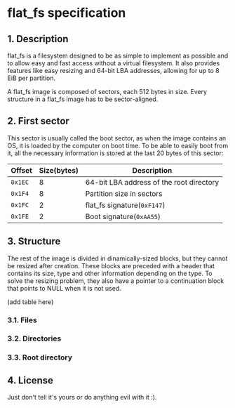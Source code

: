 # flat\_fs specification

## 1. Description

flat\_fs is a filesystem designed to be as simple to implement as possible and to allow easy and fast access without a virtual filesystem. It also provides features like easy resizing and 64-bit LBA addresses, allowing for up to 8 EiB per partition.

A flat\_fs image is composed of sectors, each 512 bytes in size. Every structure in a flat\_fs image has to be sector-aligned.

## 2. First sector

This sector is usually called the boot sector, as when the image contains an OS, it is loaded by the computer on boot time. To be able to easily boot from it, all the necessary information is stored at the last 20 bytes of this sector:

| Offset | Size(bytes) | Description                              |
|--------|-------------|------------------------------------------|
|`0x1EC` | 8           | 64-bit LBA address of the root directory |
|`0x1F4` | 8           | Partition size in sectors                |
|`0x1FC` | 2           | flat\_fs signature(`0xF147`)             |
|`0x1FE` | 2           | Boot signature(`0xAA55`)                 |

## 3. Structure

The rest of the image is divided in dinamically-sized blocks, but they cannot be resized after creation. These blocks are preceded with a header that contains its size, type and other information depending on the type. To solve the resizing problem, they also have a pointer to a continuation block that points to NULL when it is not used.

(add table here)

### 3.1. Files

### 3.2. Directories

### 3.3. Root directory

## 4. License

Just don't tell it's yours or do anything evil with it :).
